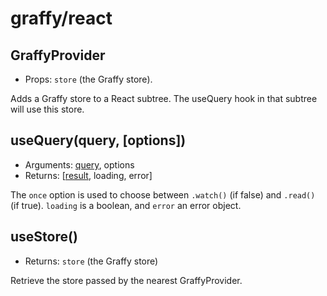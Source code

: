 # graffy/react

## GraffyProvider

- Props: `store` (the Graffy store).

Adds a Graffy store to a React subtree. The useQuery hook in that subtree will use this store.

## useQuery(query, [options])

- Arguments: [query](20-Types#Queries), options
- Returns: [[result](20-Types#Graphs), loading, error]

The `once` option is used to choose between `.watch()` (if false) and `.read()` (if true). `loading` is a boolean, and `error` an error object.

## useStore()

- Returns: `store` (the Graffy store)

Retrieve the store passed by the nearest GraffyProvider.
